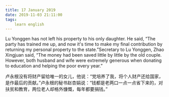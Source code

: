 ```yaml
---
title: 17 January 2019
date: 2019-11-03 21:11:00
tags:
    learn english
---
```

Lu Yonggen has not left his property to his
only daughter. He said, “The party has trained me up, and now it's time to make
my final contribution by returning my personal property to the state.”Secretary
to Lu Yonggen, Zhao Xingjuan said, “The money had been saved little by little
by the old couple. However, both husband and wife were extremely generous when
donating to education and helping the poor every year.”

卢永根没有将财产留给唯一的女儿，他说：“党培养了我，将个人财产还给国家，是作最后的贡献。”卢永根的秘书赵杏娟说：“钱都是老两口一点一点省下来的，对扶贫和教育，两位老人却格外慷慨，每年都要捐钱。”